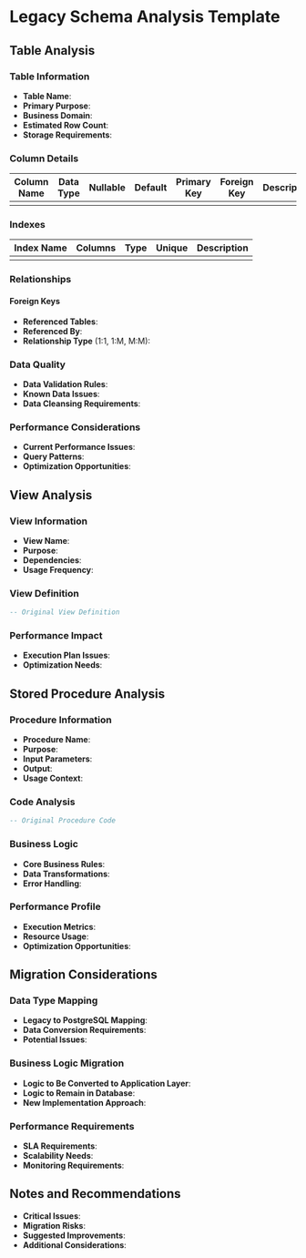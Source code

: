 # Legacy Schema Analysis Template

## Table Analysis
### Table Information
- **Table Name**: 
- **Primary Purpose**:
- **Business Domain**:
- **Estimated Row Count**:
- **Storage Requirements**:

### Column Details
| Column Name | Data Type | Nullable | Default | Primary Key | Foreign Key | Description |
|-------------|-----------|----------|---------|-------------|-------------|-------------|
|             |           |          |         |             |             |             |

### Indexes
| Index Name | Columns | Type | Unique | Description |
|------------|---------|------|--------|-------------|
|            |         |      |        |             |

### Relationships
#### Foreign Keys
- **Referenced Tables**:
- **Referenced By**:
- **Relationship Type** (1:1, 1:M, M:M):

### Data Quality
- **Data Validation Rules**:
- **Known Data Issues**:
- **Data Cleansing Requirements**:

### Performance Considerations
- **Current Performance Issues**:
- **Query Patterns**:
- **Optimization Opportunities**:

## View Analysis
### View Information
- **View Name**:
- **Purpose**:
- **Dependencies**:
- **Usage Frequency**:

### View Definition
```sql
-- Original View Definition
```

### Performance Impact
- **Execution Plan Issues**:
- **Optimization Needs**:

## Stored Procedure Analysis
### Procedure Information
- **Procedure Name**:
- **Purpose**:
- **Input Parameters**:
- **Output**:
- **Usage Context**:

### Code Analysis
```sql
-- Original Procedure Code
```

### Business Logic
- **Core Business Rules**:
- **Data Transformations**:
- **Error Handling**:

### Performance Profile
- **Execution Metrics**:
- **Resource Usage**:
- **Optimization Opportunities**:

## Migration Considerations
### Data Type Mapping
- **Legacy to PostgreSQL Mapping**:
- **Data Conversion Requirements**:
- **Potential Issues**:

### Business Logic Migration
- **Logic to Be Converted to Application Layer**:
- **Logic to Remain in Database**:
- **New Implementation Approach**:

### Performance Requirements
- **SLA Requirements**:
- **Scalability Needs**:
- **Monitoring Requirements**:

## Notes and Recommendations
- **Critical Issues**:
- **Migration Risks**:
- **Suggested Improvements**:
- **Additional Considerations**:
